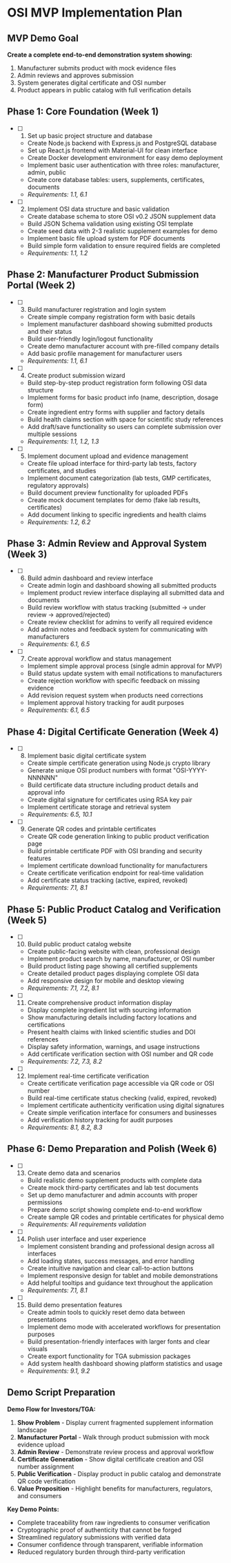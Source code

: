 # OSI MVP Implementation Plan

## MVP Demo Goal
**Create a complete end-to-end demonstration system showing:**
1. Manufacturer submits product with mock evidence files
2. Admin reviews and approves submission
3. System generates digital certificate and OSI number
4. Product appears in public catalog with full verification details

## Phase 1: Core Foundation (Week 1)

- [ ] 1. Set up basic project structure and database
  - Create Node.js backend with Express.js and PostgreSQL database
  - Set up React.js frontend with Material-UI for clean interface
  - Create Docker development environment for easy demo deployment
  - Implement basic user authentication with three roles: manufacturer, admin, public
  - Create core database tables: users, supplements, certificates, documents
  - _Requirements: 1.1, 6.1_

- [ ] 2. Implement OSI data structure and basic validation
  - Create database schema to store OSI v0.2 JSON supplement data
  - Build JSON Schema validation using existing OSI template
  - Create seed data with 2-3 realistic supplement examples for demo
  - Implement basic file upload system for PDF documents
  - Build simple form validation to ensure required fields are completed
  - _Requirements: 1.1, 1.2_

## Phase 2: Manufacturer Product Submission Portal (Week 2)

- [ ] 3. Build manufacturer registration and login system
  - Create simple company registration form with basic details
  - Implement manufacturer dashboard showing submitted products and their status
  - Build user-friendly login/logout functionality
  - Create demo manufacturer account with pre-filled company details
  - Add basic profile management for manufacturer users
  - _Requirements: 1.1, 6.1_

- [ ] 4. Create product submission wizard
  - Build step-by-step product registration form following OSI data structure
  - Implement forms for basic product info (name, description, dosage form)
  - Create ingredient entry forms with supplier and factory details
  - Build health claims section with space for scientific study references
  - Add draft/save functionality so users can complete submission over multiple sessions
  - _Requirements: 1.1, 1.2, 1.3_

- [ ] 5. Implement document upload and evidence management
  - Create file upload interface for third-party lab tests, factory certificates, and studies
  - Implement document categorization (lab tests, GMP certificates, regulatory approvals)
  - Build document preview functionality for uploaded PDFs
  - Create mock document templates for demo (fake lab results, certificates)
  - Add document linking to specific ingredients and health claims
  - _Requirements: 1.2, 6.2_

## Phase 3: Admin Review and Approval System (Week 3)

- [ ] 6. Build admin dashboard and review interface
  - Create admin login and dashboard showing all submitted products
  - Implement product review interface displaying all submitted data and documents
  - Build review workflow with status tracking (submitted → under review → approved/rejected)
  - Create review checklist for admins to verify all required evidence
  - Add admin notes and feedback system for communicating with manufacturers
  - _Requirements: 6.1, 6.5_

- [ ] 7. Create approval workflow and status management
  - Implement simple approval process (single admin approval for MVP)
  - Build status update system with email notifications to manufacturers
  - Create rejection workflow with specific feedback on missing evidence
  - Add revision request system when products need corrections
  - Implement approval history tracking for audit purposes
  - _Requirements: 6.1, 6.5_

## Phase 4: Digital Certificate Generation (Week 4)

- [ ] 8. Implement basic digital certificate system
  - Create simple certificate generation using Node.js crypto library
  - Generate unique OSI product numbers with format "OSI-YYYY-NNNNNN"
  - Build certificate data structure including product details and approval info
  - Create digital signature for certificates using RSA key pair
  - Implement certificate storage and retrieval system
  - _Requirements: 6.5, 10.1_

- [ ] 9. Generate QR codes and printable certificates
  - Create QR code generation linking to public product verification page
  - Build printable certificate PDF with OSI branding and security features
  - Implement certificate download functionality for manufacturers
  - Create certificate verification endpoint for real-time validation
  - Add certificate status tracking (active, expired, revoked)
  - _Requirements: 7.1, 8.1_

## Phase 5: Public Product Catalog and Verification (Week 5)

- [ ] 10. Build public product catalog website
  - Create public-facing website with clean, professional design
  - Implement product search by name, manufacturer, or OSI number
  - Build product listing page showing all certified supplements
  - Create detailed product pages displaying complete OSI data
  - Add responsive design for mobile and desktop viewing
  - _Requirements: 7.1, 7.2, 8.1_

- [ ] 11. Create comprehensive product information display
  - Display complete ingredient list with sourcing information
  - Show manufacturing details including factory locations and certifications
  - Present health claims with linked scientific studies and DOI references
  - Display safety information, warnings, and usage instructions
  - Add certificate verification section with OSI number and QR code
  - _Requirements: 7.2, 7.3, 8.2_

- [ ] 12. Implement real-time certificate verification
  - Create certificate verification page accessible via QR code or OSI number
  - Build real-time certificate status checking (valid, expired, revoked)
  - Implement certificate authenticity verification using digital signatures
  - Create simple verification interface for consumers and businesses
  - Add verification history tracking for audit purposes
  - _Requirements: 8.1, 8.2, 8.3_

## Phase 6: Demo Preparation and Polish (Week 6)

- [ ] 13. Create demo data and scenarios
  - Build realistic demo supplement products with complete data
  - Create mock third-party certificates and lab test documents
  - Set up demo manufacturer and admin accounts with proper permissions
  - Prepare demo script showing complete end-to-end workflow
  - Create sample QR codes and printable certificates for physical demo
  - _Requirements: All requirements validation_

- [ ] 14. Polish user interface and user experience
  - Implement consistent branding and professional design across all interfaces
  - Add loading states, success messages, and error handling
  - Create intuitive navigation and clear call-to-action buttons
  - Implement responsive design for tablet and mobile demonstrations
  - Add helpful tooltips and guidance text throughout the application
  - _Requirements: 7.1, 8.1_

- [ ] 15. Build demo presentation features
  - Create admin tools to quickly reset demo data between presentations
  - Implement demo mode with accelerated workflows for presentation purposes
  - Build presentation-friendly interfaces with larger fonts and clear visuals
  - Create export functionality for TGA submission packages
  - Add system health dashboard showing platform statistics and usage
  - _Requirements: 9.1, 9.2_

## Demo Script Preparation

**Demo Flow for Investors/TGA:**
1. **Show Problem** - Display current fragmented supplement information landscape
2. **Manufacturer Portal** - Walk through product submission with mock evidence upload
3. **Admin Review** - Demonstrate review process and approval workflow
4. **Certificate Generation** - Show digital certificate creation and OSI number assignment
5. **Public Verification** - Display product in public catalog and demonstrate QR code verification
6. **Value Proposition** - Highlight benefits for manufacturers, regulators, and consumers

**Key Demo Points:**
- Complete traceability from raw ingredients to consumer verification
- Cryptographic proof of authenticity that cannot be forged
- Streamlined regulatory submissions with verified data
- Consumer confidence through transparent, verifiable information
- Reduced regulatory burden through third-party verification